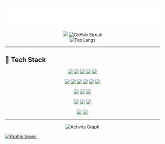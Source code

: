<h1 align="center">
  <img src="https://raw.githubusercontent.com/Vishal8500/Vishal8500/main/assets/name.svg" alt="Vishal M" />
</h1>

<div align="center">
  <a>
    <img height="150" src="https://github-readme-stats.vercel.app/api?username=Vishal8500&show_icons=true&theme=neon" />
  </a>
  <a>
    <img src="https://github-readme-streak-stats.herokuapp.com?user=Vishal8500&theme=neon" alt="GitHub Streak" height="150"/>
  </a>
</div>

<div align="center">
  <a>
    <img src="https://github-readme-stats.vercel.app/api/top-langs/?username=Vishal8500&size_weight=0&count_weight=1.0&hide=perl,matlab,shell,makefile&hide_progress=true&theme=neon" alt="Top Langs" height="150"/>
  </a>
</div>

---

## 🚀 Tech Stack

<div align="center">

<!-- Languages -->
<a href="https://www.python.org/"><img src="https://img.shields.io/badge/Python-3776AB?style=for-the-badge&logo=python&logoColor=white"/></a>
<a href="https://www.oracle.com/java/"><img src="https://img.shields.io/badge/Java-007396?style=for-the-badge&logo=openjdk&logoColor=white"/></a>
<a href="https://developer.mozilla.org/en-US/docs/Web/JavaScript"><img src="https://img.shields.io/badge/JavaScript-F7DF1E?style=for-the-badge&logo=javascript&logoColor=black"/></a>
<a href="https://en.wikipedia.org/wiki/C_(programming_language)"><img src="https://img.shields.io/badge/C-00599C?style=for-the-badge&logo=c&logoColor=white"/></a>
<a href="https://www.mysql.com/"><img src="https://img.shields.io/badge/MySQL-4479A1?style=for-the-badge&logo=mysql&logoColor=white"/></a>
<!-- Frameworks -->
<a href="https://pytorch.org/"><img src="https://img.shields.io/badge/PyTorch-EE4C2C?style=for-the-badge&logo=pytorch&logoColor=white"/></a>
<a href="https://www.tensorflow.org/"><img src="https://img.shields.io/badge/TensorFlow-FF6F00?style=for-the-badge&logo=tensorflow&logoColor=white"/></a>
<a href="https://keras.io/"><img src="https://img.shields.io/badge/Keras-D00000?style=for-the-badge&logo=keras&logoColor=white"/></a>
<a href="https://react.dev/"><img src="https://img.shields.io/badge/React-20232A?style=for-the-badge&logo=react&logoColor=61DAFB"/></a>
<a href="https://flask.palletsprojects.com/"><img src="https://img.shields.io/badge/Flask-000000?style=for-the-badge&logo=flask&logoColor=white"/></a>
<a href="https://www.djangoproject.com/"><img src="https://img.shields.io/badge/Django-092E20?style=for-the-badge&logo=django&logoColor=white"/></a>
<!-- Libraries -->
<a href="https://numpy.org/"><img src="https://img.shields.io/badge/NumPy-013243?style=for-the-badge&logo=numpy&logoColor=white"/></a>
<a href="https://pandas.pydata.org/"><img src="https://img.shields.io/badge/Pandas-150458?style=for-the-badge&logo=pandas&logoColor=white"/></a>
<a href="https://matplotlib.org/"><img src="https://img.shields.io/badge/Matplotlib-11557C?style=for-the-badge&logo=matplotlib&logoColor=white"/></a>
<!-- Dev Tools -->
<a href="https://code.visualstudio.com/"><img src="https://img.shields.io/badge/VSCode-007ACC?style=for-the-badge&logo=visualstudiocode&logoColor=white"/></a>
<a href="https://git-scm.com/"><img src="https://img.shields.io/badge/Git-F05032?style=for-the-badge&logo=git&logoColor=white"/></a>
<a href="https://github.com/"><img src="https://img.shields.io/badge/GitHub-181717?style=for-the-badge&logo=github&logoColor=white"/></a>
<!-- Other -->
<a href="https://www.docker.com/"><img src="https://img.shields.io/badge/Docker-2496ED?style=for-the-badge&logo=docker&logoColor=white"/></a>
<a href="https://www.jenkins.io/"><img src="https://img.shields.io/badge/Jenkins-D24939?style=for-the-badge&logo=jenkins&logoColor=white"/></a>
</div>

---

<p align="center">
  <img src="https://github-readme-activity-graph.vercel.app/graph?username=Vishal8500&theme=merko&area=true&bg_color=000000" alt="Activity Graph"/>
</p>

<a href="" onclick="location.reload();">
  <img src="https://komarev.com/ghpvc/?username=Vishal8500&label=Profile+Views&color=blue&style=plastic" alt="Profile Views"/>
</a>

